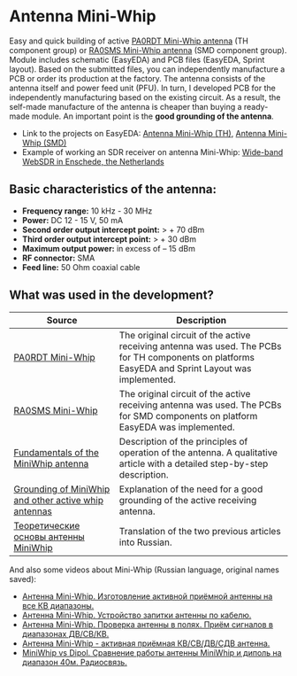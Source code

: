 # Antenna Mini-Whip

Easy and quick building of active [PA0RDT Mini-Whip antenna](./TH) (TH component group) or [RA0SMS Mini-Whip antenna](./SMD/EasyEDA) (SMD component group). Module includes schematic (EasyEDA) and PCB files (EasyEDA, Sprint layout). Based on the submitted files, you can independently manufacture a PCB or order its production at the factory. The antenna consists of the antenna itself and power feed unit (PFU). In turn, I developed PCB for the independently manufacturing based on the existing circuit. As a result, the self-made manufacture of the antenna is cheaper than buying a ready-made module. An important point is the **good grounding of the antenna**.

- Link to the projects on EasyEDA: [Antenna Mini-Whip (TH)], [Antenna Mini-Whip (SMD)]
- Example of working an SDR receiver on antenna Mini-Whip: [Wide-band WebSDR in Enschede, the Netherlands]

## Basic characteristics of the antenna:

- **Frequency range:** 10 kHz - 30 MHz
- **Power:** DC 12 - 15 V, 50 mA
- **Second order output intercept point:** > + 70 dBm
- **Third order output intercept point:** > + 30 dBm
- **Maximum output power:** in excess of – 15 dBm
- **RF connector:** SMA
- **Feed line:** 50 Ohm coaxial cable

## What was used in the development?
| Source | Description |
| ------ | ------ |
| [PA0RDT Mini-Whip] | The original circuit of the active receiving antenna was used. The PCBs for TH components on platforms EasyEDA and Sprint Layout was implemented. |
| [RA0SMS Mini-Whip] | The original circuit of the active receiving antenna was used. The PCBs for SMD components on platform EasyEDA was implemented. |
| [Fundamentals of the MiniWhip antenna] | Description of the principles of operation of the antenna. A qualitative article with a detailed step-by-step description. |
| [Grounding of MiniWhip and other active whip antennas] | Explanation of the need for a good grounding of the active receiving antenna. |
| [Теоретические основы антенны MiniWhip] | Translation of the two previous articles into Russian.  |

And also some videos about Mini-Whip (Russian language, original names saved):
- [Антенна Mini-Whip. Изготовление активной приёмной антенны на все КВ диапазоны.](https://www.youtube.com/watch?v=wIoeg69Uv6g)
- [Антенна Mini-Whip. Устройство запитки антенны по кабелю.](https://www.youtube.com/watch?v=J28H7zGxNyg)
- [Антенна Mini-Whip. Проверка антенны в полях. Приём сигналов в диапазонах ДВ/СВ/КВ.](https://www.youtube.com/watch?v=SuCMK43mWR0)
- [Антенна Mini-Whip - активная приёмная КВ/СВ/ДВ/СДВ антенна.](https://www.youtube.com/watch?v=mPkObZw7KLg)
- [MiniWhip vs Dipol. Сравнение работы антенны MiniWhip и диполь на диапазон 40м. Радиосвязь.](https://www.youtube.com/watch?v=QXBOGIJIDug&t)

[PA0RDT Mini-Whip]: <http://dl1dbc.net/SAQ/miniwhip.html>
[RA0SMS Mini-Whip]: <http://www.ra0sms.ru/p/the-active-antenna-mini-whip-10-khz-30.html>
[Fundamentals of the MiniWhip antenna]: <http://www.pa3fwm.nl/technotes/tn07.html>
[Grounding of MiniWhip and other active whip antennas]: <http://www.pa3fwm.nl/technotes/tn09d.html>
[Теоретические основы антенны MiniWhip]: <http://www.ra0sms.ru/p/mini-whip.html>
[Wide-band WebSDR in Enschede, the Netherlands]: <http://websdr.ewi.utwente.nl:8901/>
[Antenna Mini-Whip (TH)]: <https://easyeda.com/igor.nikolaevich.96/Antenna_Mini_Whip-d8935f151d3a4221a9a3aacae3acdb65>
[Antenna Mini-Whip (SMD)]: <https://easyeda.com/IgrikXD/Antenna_Mini_Whip_SMD-74e9e6740b814f6c901a811855125754>